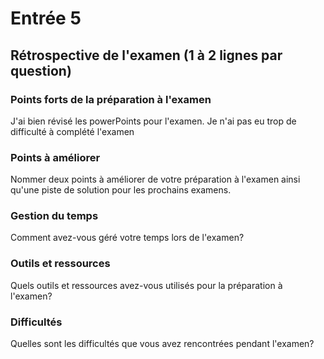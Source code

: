 # Entrée 5
## Rétrospective de l'examen (1 à 2 lignes par question)

### Points forts de la préparation à l'examen
J'ai bien révisé les powerPoints pour l'examen. Je n'ai pas eu trop de difficulté à complété l'examen

### Points à améliorer
Nommer deux points à améliorer de votre préparation à l'examen ainsi qu'une piste de solution pour les prochains examens. 

### Gestion du temps
Comment avez-vous géré votre temps lors de l'examen?

### Outils et ressources
Quels outils et ressources avez-vous utilisés pour la préparation à l'examen?

### Difficultés
Quelles sont les difficultés que vous avez rencontrées pendant l'examen?

